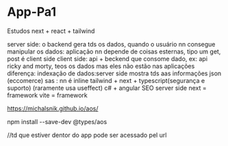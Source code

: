 # App-Pa1
Estudos next + react + tailwind

server side: o backend gera tds os dados, quando o usuário nn consegue manipular os dados: aplicação nn depende de coisas esternas, tipo um get, post é client side
client side: api + beckend que consome dado, ex: api ricky and morty, teos os dados mas eles não estão nas aplicações
diferença: indexação de dados:server side mostra tds aas informações json (eccomerce)
sas : nn é inline
tailwind + next + typescript(segurança e suporto) (raramente usa useffect)
c# + angular
SEO server side
next = framework
vite = framework

https://michalsnik.github.io/aos/

npm install --save-dev @types/aos

//td que estiver dentor do app pode ser acessado pel url